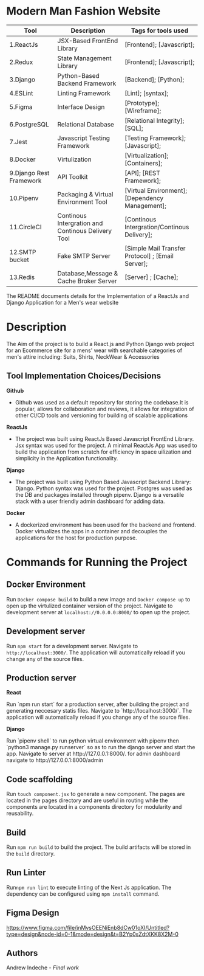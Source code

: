 # Modern Man Fashion Website

|Tool                | Description                    | Tags for tools used                                                                                               |
| ------------------- | ------------------------------ | ---------------------------------------------------------------------------------------------------- |
| 1.ReactJs| JSX-Based FrontEnd Library|[Frontend]; [Javascript];|
| 2.Redux| State Management Library|[Frontend]; [Javascript];|
| 3.Django| Python-Based Backend Framework|[Backend]; [Python];|
| 4.ESLint| Linting Framework| [Lint]; [syntax];|
| 5.Figma| Interface Design| [Prototype]; [Wireframe];|
| 6.PostgreSQL| Relational Database| [Relational Integrity]; [SQL];|
| 7.Jest| Javascript Testing Framework| [Testing Framework]; [Javascript];|
| 8.Docker| Virtulization| [Virtualization]; [Containers];|
| 9.Django Rest Framework| API Toolkit| [API]; [REST Framework];|
| 10.Pipenv| Packaging & Virtual Environment Tool| [Virtual Environment]; [Dependency Management];|
| 11.CircleCI|Continous Intergration and Continous Delivery Tool| [Continous Intergration/Continous Delivery];|
| 12.SMTP bucket|Fake SMTP Server| [Simple Mail Transfer Protocol] ; [Email Server];|
| 13.Redis|Database,Message & Cache Broker Server| [Server] ; [Cache];|

<p>The README documents details for the Implementation of a ReactJs and Django Application for a Men's wear website</p>

## <h1> Description</h1>
<p>The Aim of the project is to build a React.js and Python Django web project for an Ecommerce site for a mens' wear with searchable categories of men's attire including: Suits, Shirts, NeckWear & Accessories</p>

## Tool Implementation Choices/Decisions
<p><b>Github</b></p>
<ul>
<li>Github was used as a default repository for storing the codebase.It is popular, allows for collaboration and reviews, it allows for integration of other CI/CD tools and versioning for building of scalable applications</li>
</ul>
<p><b>ReactJs</b></p>
<ul>
<li>The project was built using ReactJs Based Javascript FrontEnd Library. Jsx syntax was used for the project. A minimal ReactJs App was used to build the application from scratch for efficiency in space uilization and simplicity in the Application functionality.
</ul>
<p><b>Django</b></p>
<ul>
<li>The project was built using Python Based Javascript Backend Library: Django. Python syntax was used for the project. Postgres was used as the DB and packages installed through pipenv. Django is a versatile stack with a user friendly admin dashboard for adding data.
</ul>
<p><b>Docker</b></p>
<ul>
<li>A dockerized environment has been used for the backend and frontend. Docker virtualizes the apps in a container and decouples the applications for the host for production purpose.
</ul>
</ul>

## <h1> Commands for Running the Project</h1>
## Docker Environment
Run `Docker compose build` to build a new image and `Docker compose up`  to open up the virtulized container version of the project. Navigate to  development server at `localhost://0.0.0.0:8000/` to open up the project.

## Development server
Run `npm start` for a development server. Navigate to `http://localhost:3000/`. The application will automatically reload if you change any of the source files.

## Production server
<p><b>React</b></p>
Run `npm run start` for a production server, after building the project and generating neccesary statis files. Navigate to `http://localhost:3000/`. The application will automatically reload if you change any of the source files.

<p><b>Django</b></p>
Run `pipenv shell` to run python virtual environment with pipenv then `python3 manage.py runserver` so as to run the django server and start the app. Navigate to server at http://127.0.0.1:8000/. for admin dashboard navigate to http://127.0.0.1:8000/admin

## Code scaffolding

Run `touch component.jsx` to generate a new component. The pages are located in the pages directory and are useful in routing while the components are located in a components directory for modularity and reusability.

## Build

Run `npm run build` to build the project. The build artifacts will be stored in the `build` directory.

## Run Linter

Run`npm run lint` to execute linting of the Next Js application. The dependency can be configured using `npm install` command.

## Figma Design

https://www.figma.com/file/jnMvsOEENiEnb8dCw01oXI/Untitled?type=design&node-id=0-1&mode=design&t=B2Yp0sZdtXKK8X2M-0


## Authors

Andrew Indeche - *Final work*